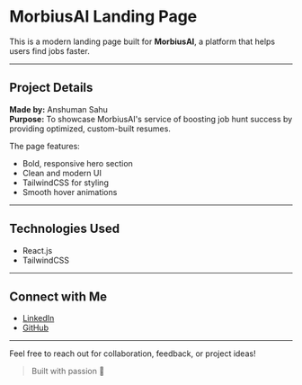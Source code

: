 # MorbiusAI Landing Page

This is a modern landing page built for **MorbiusAI**, a platform that helps users find jobs faster.

---

## Project Details

**Made by:** Anshuman Sahu  
**Purpose:** To showcase MorbiusAI's service of boosting job hunt success by providing optimized, custom-built resumes.

The page features:
- Bold, responsive hero section
- Clean and modern UI
- TailwindCSS for styling
- Smooth hover animations

---

## Technologies Used

- React.js
- TailwindCSS

---

## Connect with Me

- [LinkedIn](https://www.linkedin.com/in/anshuman-sahu-25a24633b/)
- [GitHub](https://github.com/anshumansahu620)

---

Feel free to reach out for collaboration, feedback, or project ideas!

> Built with passion 🚀


